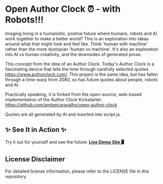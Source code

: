 # Open Author Clock ⏰ - with Robots!!!

Imaging living in a humanistic, postive future where humans, robots and AI work together to make a better world? This is an exploration into ideas around what that might look and feel like. Think 'human with machine' rather than the more dystopian 'human vs machine'. It's also an exploration into AI vs human creativity, and the downsides of generated prose.

This concept from the idea of an Author Clock. Today's Author Clock is a fascinating device that tells the time through carefully selected quotes. https://www.authorclock.com/. This project is the same idea, but has fallen through a time-warp from 2080, so has future quotes about people, robots and AI.

Practically speaking, it is forked from the open-source, web-based implementation of the Author Clock Kickstarter: https://github.com/ambercaravalho/open-author-clock

Quotes are all generated by AI and inserted into script.js.


## ✨ See It in Action ✨

Try it out for yourself and see the future: [__Live Demo Site 🖥️__](https://clocks.reflectivealchemy.io/)

## License Disclaimer

For detailed license information, please refer to the LICENSE file in this repository.
